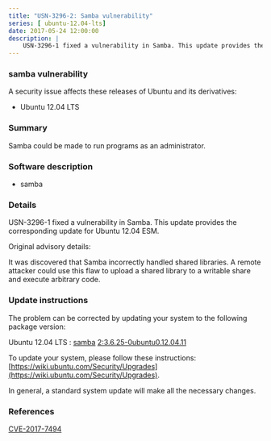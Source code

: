 ```yaml
---
title: "USN-3296-2: Samba vulnerability"
series: [ ubuntu-12.04-lts]
date: 2017-05-24 12:00:00
description: |
    USN-3296-1 fixed a vulnerability in Samba. This update provides the corresponding update for Ubuntu 12.04 ESM.
--- 
```

 
 


### samba vulnerability

A security issue affects these releases of Ubuntu and its derivatives:

* Ubuntu 12.04 LTS

### Summary

Samba could be made to run programs as an administrator. 

### Software description

* samba 

### Details

USN-3296-1 fixed a vulnerability in Samba. This update provides the corresponding update for Ubuntu 12.04 ESM.

Original advisory details:

 It was discovered that Samba incorrectly handled shared libraries. A remote attacker could use this flaw to upload a shared library to a writable share and execute arbitrary code. 

### Update instructions

The problem can be corrected by updating your system to the following package version:

Ubuntu 12.04 LTS
 : [samba](https://launchpad.net/ubuntu/+source/samba) <span> [2:3.6.25-0ubuntu0.12.04.11](https://launchpad.net/ubuntu/+source/samba/2:3.6.25-0ubuntu0.12.04.11) </span> 

To update your system, please follow these instructions: [https://wiki.ubuntu.com/Security/Upgrades](https://wiki.ubuntu.com/Security/Upgrades).

In general, a standard system update will make all the necessary changes. 

### References

 
 [CVE-2017-7494](http://people.ubuntu.com/~ubuntu-security/cve/CVE-2017-7494)
 


